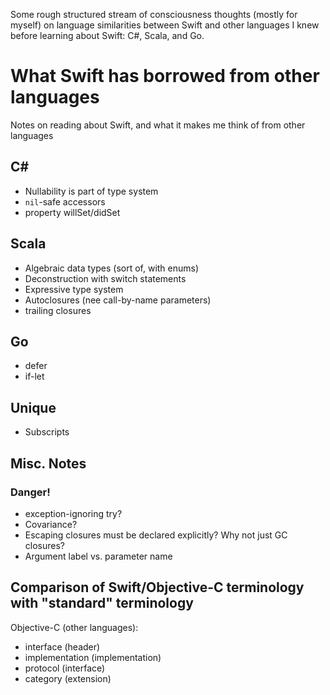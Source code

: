 Some rough structured stream of consciousness thoughts (mostly for myself) on
language similarities between Swift and other languages I knew before learning
about Swift: C#, Scala, and Go.

# What Swift has borrowed from other languages

Notes on reading about Swift, and what it makes me think of from other languages

## C#

* Nullability is part of type system
* `nil`-safe accessors
* property willSet/didSet
  
## Scala
* Algebraic data types (sort of, with enums)
* Deconstruction with switch statements
* Expressive type system
* Autoclosures (nee call-by-name parameters)
* trailing closures

## Go
* defer
* if-let

## Unique
* Subscripts

## Misc. Notes

### Danger!
* exception-ignoring try?
* Covariance?
* Escaping closures must be declared explicitly? Why not just GC closures?
* Argument label vs. parameter name

## Comparison of Swift/Objective-C terminology with "standard" terminology

Objective-C (other languages):

* interface (header)
* implementation (implementation)
* protocol (interface)
* category (extension)
